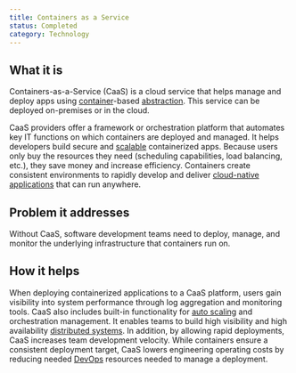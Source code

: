 ```yaml
---
title: Containers as a Service
status: Completed
category: Technology
---
```


## What it is
Containers-as-a-Service (CaaS) is a cloud service that helps manage and deploy apps using [container](/container/)-based [abstraction](/abstraction/). This service can be deployed on-premises or in the cloud. 

CaaS providers offer a framework or orchestration platform that automates key IT functions on which containers are deployed and managed. It helps developers build secure and [scalable](/scalability/) containerized apps. Because users only buy the resources they need (scheduling capabilities, load balancing, etc.), they save money and increase efficiency. Containers create consistent environments to rapidly develop and deliver [cloud-native applications](/cloud_native_apps/) that can run anywhere. 

## Problem it addresses
Without CaaS, software development teams need to deploy, manage, and monitor the underlying infrastructure that containers run on. 

## How it helps
When deploying containerized applications to a CaaS platform, users gain visibility into system performance through log aggregation and monitoring tools. CaaS also includes built-in functionality for [auto scaling](/auto_scaling/) and orchestration management. It enables teams to build high visibility and high availability [distributed systems](/distributed_systems/). In addition, by allowing rapid deployments, CaaS increases team development velocity. While containers ensure a consistent deployment target, CaaS lowers engineering operating costs by reducing needed  [DevOps](/devops/) resources needed to manage a deployment.
